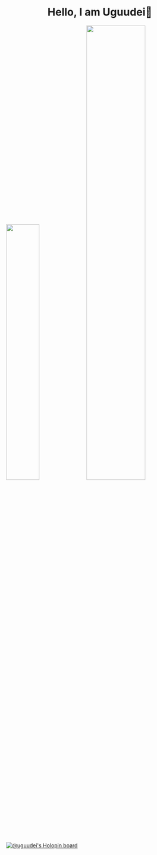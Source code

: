 <h1 align=center><b>Hello, I am Uguudei👋</b></h1>

<p float="middle">
  <img src="https://github-readme-stats.vercel.app/api?username=uguudei&hide_rank=true&count_private=true&hide=stars,prs&hide_title=true&hide_border=false&text_color=ADBAC7&bg_color=22272E&border_color=444C56&icon_color=519BF5&show_icons=true"  width=42%/>
  <img src="https://github-readme-stats.vercel.app/api/top-langs/?username=uguudei&exclude_repo=jupyter-notebooks&langs_count=3&hide_title=true&layout=compact&hide_border=false&text_color=ADBAC7&bg_color=22272E&border_color=444C56" width=56%/>
</p>

<!--
**Uguudei/uguudei** is a ✨ _special_ ✨ repository because its `README.md` (this file) appears on your GitHub profile.

Here are some ideas to get you started:

- 🔭 I’m currently working on ...
- 🌱 I’m currently learning ...
- 👯 I’m looking to collaborate on ...
- 🤔 I’m looking for help with ...
- 💬 Ask me about ...
- 📫 How to reach me: ...
- 😄 Pronouns: ...
- ⚡ Fun fact: ...
-->

[![@uguudei's Holopin board](https://holopin.io/api/user/board?user=uguudei)](https://holopin.io/@uguudei)
